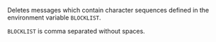 Deletes messages which contain character sequences defined in the environment variable `BLOCKLIST`.

`BLOCKLIST` is comma separated without spaces.
